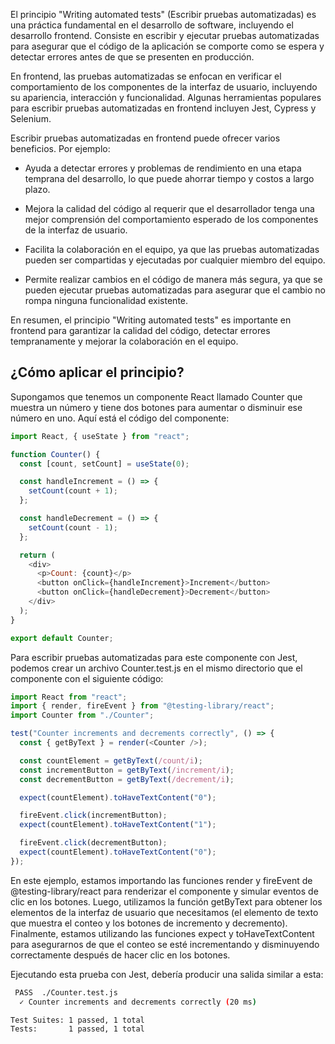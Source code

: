 El principio "Writing automated tests" (Escribir pruebas automatizadas) es una práctica fundamental en el desarrollo de software, incluyendo el desarrollo frontend. Consiste en escribir y ejecutar pruebas automatizadas para asegurar que el código de la aplicación se comporte como se espera y detectar errores antes de que se presenten en producción.

En frontend, las pruebas automatizadas se enfocan en verificar el comportamiento de los componentes de la interfaz de usuario, incluyendo su apariencia, interacción y funcionalidad. Algunas herramientas populares para escribir pruebas automatizadas en frontend incluyen Jest, Cypress y Selenium.

Escribir pruebas automatizadas en frontend puede ofrecer varios beneficios. Por ejemplo:

* Ayuda a detectar errores y problemas de rendimiento en una etapa temprana del desarrollo, lo que puede ahorrar tiempo y costos a largo plazo.

* Mejora la calidad del código al requerir que el desarrollador tenga una mejor comprensión del comportamiento esperado de los componentes de la interfaz de usuario.

* Facilita la colaboración en el equipo, ya que las pruebas automatizadas pueden ser compartidas y ejecutadas por cualquier miembro del equipo.

* Permite realizar cambios en el código de manera más segura, ya que se pueden ejecutar pruebas automatizadas para asegurar que el cambio no rompa ninguna funcionalidad existente.

En resumen, el principio "Writing automated tests" es importante en frontend para garantizar la calidad del código, detectar errores tempranamente y mejorar la colaboración en el equipo.

## ¿Cómo aplicar el principio?

Supongamos que tenemos un componente React llamado Counter que muestra un número y tiene dos botones para aumentar o disminuir ese número en uno. Aquí está el código del componente:

``` javascript
import React, { useState } from "react";

function Counter() {
  const [count, setCount] = useState(0);

  const handleIncrement = () => {
    setCount(count + 1);
  };

  const handleDecrement = () => {
    setCount(count - 1);
  };

  return (
    <div>
      <p>Count: {count}</p>
      <button onClick={handleIncrement}>Increment</button>
      <button onClick={handleDecrement}>Decrement</button>
    </div>
  );
}

export default Counter;
```

Para escribir pruebas automatizadas para este componente con Jest, podemos crear un archivo Counter.test.js en el mismo directorio que el componente con el siguiente código:

``` javascript
import React from "react";
import { render, fireEvent } from "@testing-library/react";
import Counter from "./Counter";

test("Counter increments and decrements correctly", () => {
  const { getByText } = render(<Counter />);

  const countElement = getByText(/count/i);
  const incrementButton = getByText(/increment/i);
  const decrementButton = getByText(/decrement/i);

  expect(countElement).toHaveTextContent("0");

  fireEvent.click(incrementButton);
  expect(countElement).toHaveTextContent("1");

  fireEvent.click(decrementButton);
  expect(countElement).toHaveTextContent("0");
});

```

En este ejemplo, estamos importando las funciones render y fireEvent de @testing-library/react para renderizar el componente y simular eventos de clic en los botones. Luego, utilizamos la función getByText para obtener los elementos de la interfaz de usuario que necesitamos (el elemento de texto que muestra el conteo y los botones de incremento y decremento). Finalmente, estamos utilizando las funciones expect y toHaveTextContent para asegurarnos de que el conteo se esté incrementando y disminuyendo correctamente después de hacer clic en los botones.

Ejecutando esta prueba con Jest, debería producir una salida similar a esta:
``` bash
 PASS  ./Counter.test.js
  ✓ Counter increments and decrements correctly (20 ms)

Test Suites: 1 passed, 1 total
Tests:       1 passed, 1 total
```
